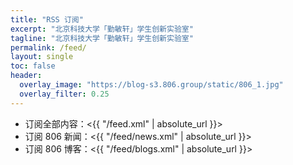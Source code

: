 ```yaml
---
title: "RSS 订阅"
excerpt: "北京科技大学「勤敏轩」学生创新实验室"
tagline: "北京科技大学「勤敏轩」学生创新实验室"
permalink: /feed/
layout: single
toc: false
header:
  overlay_image: "https://blog-s3.806.group/static/806_1.jpg"
  overlay_filter: 0.25
---
```


- 订阅全部内容：<{{ "/feed.xml" | absolute_url }}>
- 订阅 806 新闻：<{{ "/feed/news.xml" | absolute_url }}>
- 订阅 806 博客：<{{ "/feed/blogs.xml" | absolute_url }}>
